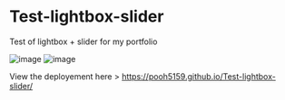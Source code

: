 # Test-lightbox-slider

Test of lightbox + slider for my portfolio

![image](https://user-images.githubusercontent.com/92722233/162963032-d599e8c3-953b-45a9-8c64-2ca67f2096b2.png)
![image](https://user-images.githubusercontent.com/92722233/162962894-906b6143-0e60-41ec-b933-f4d151fdfb3f.png)

View the deployement here > https://pooh5159.github.io/Test-lightbox-slider/
